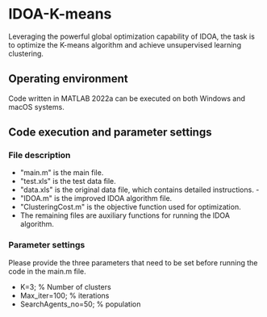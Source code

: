 # IDOA-K-means
Leveraging the powerful global optimization capability of IDOA, the task is to optimize the K-means algorithm and achieve unsupervised learning clustering.
## Operating environment
Code written in MATLAB 2022a can be executed on both Windows and macOS systems.
## Code execution and parameter settings
### File description
-  "main.m" is the main file.
- "test.xls" is the test data file.    
- "data.xls" is the original data file, which contains detailed instructions.    - 
- "IDOA.m" is the improved IDOA algorithm file.    
- "ClusteringCost.m" is the objective function used for optimization.    
- The remaining files are auxiliary functions for running the IDOA algorithm.
### Parameter settings
Please provide the three parameters that need to be set before running the code in the main.m file.
- K=3;                 % Number of clusters
- Max_iter=100;        % iterations
- SearchAgents_no=50;  % population
